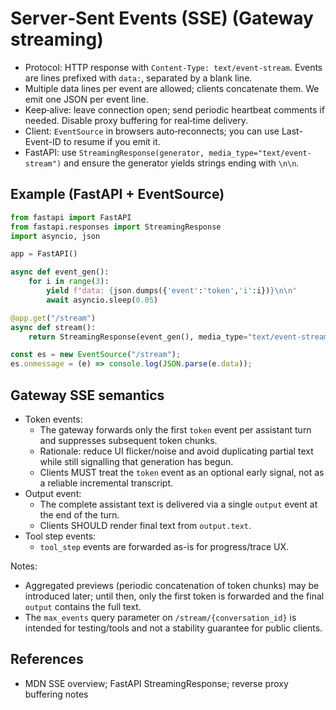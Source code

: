 # Server‑Sent Events (SSE) (Gateway streaming)

- Protocol: HTTP response with `Content-Type: text/event-stream`. Events are lines prefixed with `data:`, separated by a blank line.
- Multiple data lines per event are allowed; clients concatenate them. We emit one JSON per event line.
- Keep‑alive: leave connection open; send periodic heartbeat comments if needed. Disable proxy buffering for real‑time delivery.
- Client: `EventSource` in browsers auto‑reconnects; you can use Last-Event-ID to resume if you emit it.
- FastAPI: use `StreamingResponse(generator, media_type="text/event-stream")` and ensure the generator yields strings ending with `\n\n`.

## Example (FastAPI + EventSource)

```python
from fastapi import FastAPI
from fastapi.responses import StreamingResponse
import asyncio, json

app = FastAPI()

async def event_gen():
    for i in range(3):
        yield f"data: {json.dumps({'event':'token','i':i})}\n\n"
        await asyncio.sleep(0.05)

@app.get("/stream")
async def stream():
    return StreamingResponse(event_gen(), media_type="text/event-stream")
```

```javascript
const es = new EventSource("/stream");
es.onmessage = (e) => console.log(JSON.parse(e.data));
```

## Gateway SSE semantics

- Token events:
  - The gateway forwards only the first `token` event per assistant turn and suppresses subsequent token chunks.
  - Rationale: reduce UI flicker/noise and avoid duplicating partial text while still signalling that generation has begun.
  - Clients MUST treat the `token` event as an optional early signal, not as a reliable incremental transcript.
- Output event:
  - The complete assistant text is delivered via a single `output` event at the end of the turn.
  - Clients SHOULD render final text from `output.text`.
- Tool step events:
  - `tool_step` events are forwarded as-is for progress/trace UX.

Notes:

- Aggregated previews (periodic concatenation of token chunks) may be introduced later; until then, only the first token is forwarded and the final `output` contains the full text.
- The `max_events` query parameter on `/stream/{conversation_id}` is intended for testing/tools and not a stability guarantee for public clients.

## References

- MDN SSE overview; FastAPI StreamingResponse; reverse proxy buffering notes
